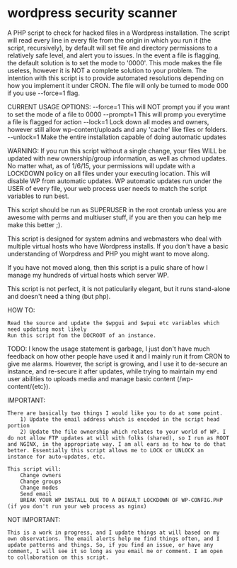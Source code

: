 wordpress security scanner
==========================

A PHP script to check for hacked files in a Wordpress installation. The script will read every line in every file from the origin in which you run it (the script, recursively), by default will set file and directory permissions to a relatively safe level, and alert you to issues. In the event a file is flagging, the default solution is to set the mode to '0000'. This mode makes the file useless, however it is NOT a complete solution to your problem. The intention with this script is to provide automated resolutions depending on how you implement it under CRON. The file will only be turned to mode 000 if you use --force=1 flag. 

CURRENT USAGE OPTIONS:
	--force=1 
		This will NOT prompt you if you want to set the mode of a file to 0000
	--prompt=1
		This will promp you everytime a file is flagged for action
	--lock=1 
		Lock down all modes and owners, however still allow wp-content/uploads and any 'cache' like files or folders.
	--unlock=1 
		Make the entire installation capable of doing automatic updates

WARNING:
	If you run this script without a single change, your files WILL be updated with new ownership/group information, as well as chmod updates. 
	No matter what, as of 1/6/15, your permissions will update with a LOCKDOWN policy on all files under your executing location. This will disable WP from automatic updates.
	WP automatic updates run under the USER of every file, your web process user needs to match the script variables to run best. 

This script should be run as SUPERUSER in the root crontab unless you are awesome with perms and multiuser stuff, if you are then you can help me make this better ;).

This script is designed for system admins and webmasters who deal with multiple virtual hosts who have Wordpress installs. If you don't have a basic understanding of Worpdress and PHP you might want to move along.

If you have not moved along, then this script is a pulic share of how I manage my hundreds of virtual hosts which server WP. 

This script is not perfect, it is not paticularily elegant, but it runs stand-alone and doesn't need a thing (but php). 

HOW TO:

	Read the source and update the $wpgui and $wpui etc variables which need updating most likely 
	Run this script fom the DOCROOT of an instance. 

TODO: I know the usage statement is garbage, I just don't have much feedback on how other people have used it and I mainly run it from CRON to give me alarms. However, the script is growing, and I use it to de-secure an instance, and re-secure it after updates, while trying to maintain my end user abilities to uploads media and manage basic content (/wp-content/{etc}).

IMPORTANT:

	There are basically two things I would like you to do at some point.
		1) Update the email address which is encoded in the script head portion
		2) Update the file ownership which relates to your world of WP. I do not allow FTP updates at will with folks (shared), so I run as ROOT and NGINX, in the appropriate way. I am all ears as to how to do that better. Essentially this script allows me to LOCK or UNLOCK an instance for auto-updates, etc. 

	This script will:
		Change owners
		Change groups
		Change modes
		Send email
		BREAK YOUR WP INSTALL DUE TO A DEFAULT LOCKDOWN OF WP-CONFIG.PHP (if you don't run your web process as nginx)

NOT IMPORTANT:

	This is a work in progress, and I update things at will based on my own observations. The email alerts help me find things often, and I update patterns and things. So, if you find an issue, or have any comment, I will see it so long as you email me or comment. I am open to collaboration on this script.


